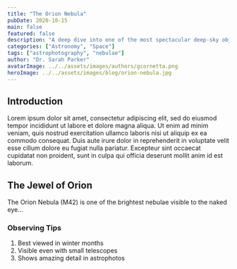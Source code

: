 ```yaml
---
title: "The Orion Nebula"
pubDate: 2020-10-15
main: false
featured: false
description: "A deep dive into one of the most spectacular deep-sky objects visible from Earth."
categories: ["Astronomy", "Space"]
tags: ["astrophotography", "nebulae"]
author: "Dr. Sarah Parker"
avatarImage: ../../assets/images/authors/gcornetta.png
heroImage: ../../assets/images/blog/orion-nebula.jpg
---
```


## Introduction

Lorem ipsum dolor sit amet, consectetur adipiscing elit, sed do eiusmod tempor incididunt ut labore et dolore magna aliqua. Ut enim ad minim veniam, quis nostrud exercitation ullamco laboris nisi ut aliquip ex ea commodo consequat. Duis aute irure dolor in reprehenderit in voluptate velit esse cillum dolore eu fugiat nulla pariatur. Excepteur sint occaecat cupidatat non proident, sunt in culpa qui officia deserunt mollit anim id est laborum.

## The Jewel of Orion

The Orion Nebula (M42) is one of the brightest nebulae visible to the naked eye...

### Observing Tips

1. Best viewed in winter months
2. Visible even with small telescopes
3. Shows amazing detail in astrophotos